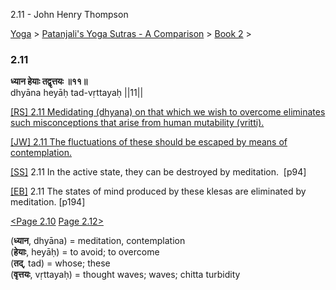 2.11 - John Henry Thompson 

[Yoga](../../../yoga.md)‎ > ‎[Patanjali's Yoga Sutras - A Comparison](../../patanjani.md)‎ > ‎[Book 2](../book-2.md)‎ > ‎

### 2.11

**ध्यान हेयाः तद्वृत्तयः ॥११॥**  
dhyāna heyāḥ tad-vṛttayaḥ ||11||  
  
  
[\[RS\] 2.11 Medidating (dhyana) on that which we wish to overcome eliminates such misconceptions that arise from human mutability (vritti).](http://www.ashtangayoga.info/philosophy/yoga-sutra-patanjali/chapter-2/item/dhyana-heyah-tad-vrittayah-11/)  
  
[\[JW\] 2.11 The fluctuations of these should be escaped by means of contemplation.](http://books.google.com/books?id=YzFImjtOxUwC&pg=PA120&ci=133%2C194%2C746%2C64&source=bookclip)  
  
[\[SS\]](http://www.amazon.com/Yoga-Sutras-Patanjali-Commentary-Satchidananda/dp/0932040381) 2.11 In the active state, they can be destroyed by meditation.  \[p94\]  
  
[\[EB\]](http://www.amazon.com/Yoga-Sutras-Patanjali-Translation-Commentary/dp/0865477361/ref=sr_1_1?ie=UTF8&s=books&qid=1250508322&sr=1-1) 2.11 The states of mind produced by these klesas are eliminated by meditation. \[p194\]  
  
[<Page 2.10](210.md)  [Page 2.12>](212.md)  
  
  
  
  

(**ध्यान**, dhyāna) = meditation, contemplation  
(**हेयाः**, heyāḥ) = to avoid; to overcome  
(**तद्**, tad) = whose; these  
(**वृत्तयः**, vṛttayaḥ) = thought waves; waves; chitta turbidity


